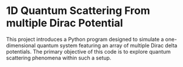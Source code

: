# 1D Quantum Scattering From multiple Dirac Potential
This project introduces a Python program designed to simulate a one-dimensional quantum system featuring an array of multiple Dirac delta potentials. The primary objective of this code is to explore quantum scattering phenomena within such a setup. 
